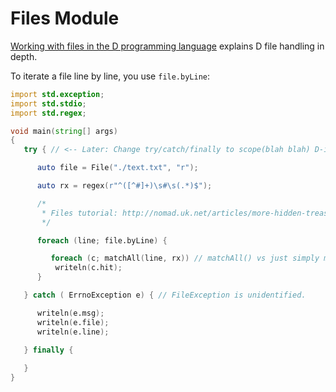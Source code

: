Files Module
============

[Working with files in the D programming language](http://nomad.uk.net/articles/working-with-files-in-the-d-programming-language.html) explains D file handling in depth.

To iterate a file line by line, you use `file.byLine`:

````d
import std.exception;
import std.stdio;
import std.regex;

void main(string[] args)
{
   try { // <-- Later: Change try/catch/finally to scope(blah blah) D-idion.

      auto file = File("./text.txt", "r");

      auto rx = regex(r"^([^#]+)\s#\s(.*)$"); 

      /*
       * Files tutorial: http://nomad.uk.net/articles/more-hidden-treasure-in-the-d-standard-library.html
       */

      foreach (line; file.byLine) {

         foreach (c; matchAll(line, rx)) // matchAll() vs just simply match the regex 
          writeln(c.hit);
      }

   } catch ( ErrnoException e) { // FileException is unidentified.

      writeln(e.msg); 
      writeln(e.file); 
      writeln(e.line); 
       
   } finally {

   }
}
````
